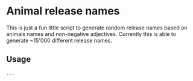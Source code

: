 Animal release names
======
This is just a fun little script to generate random release names based on animals names and non-negative adjectives. Currently this is able to generate ~15'000 different release names.

## Usage
```$ generate_release_name 
...
```

